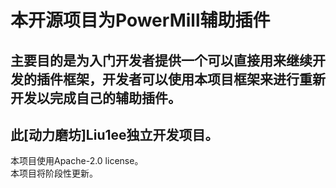 # 本开源项目为PowerMill辅助插件  
## 主要目的是为入门开发者提供一个可以直接用来继续开发的插件框架，开发者可以使用本项目框架来进行重新开发以完成自己的辅助插件。  
## 此[动力磨坊]Liu1ee独立开发项目。  
本项目使用Apache-2.0 license。  
本项目将阶段性更新。  
